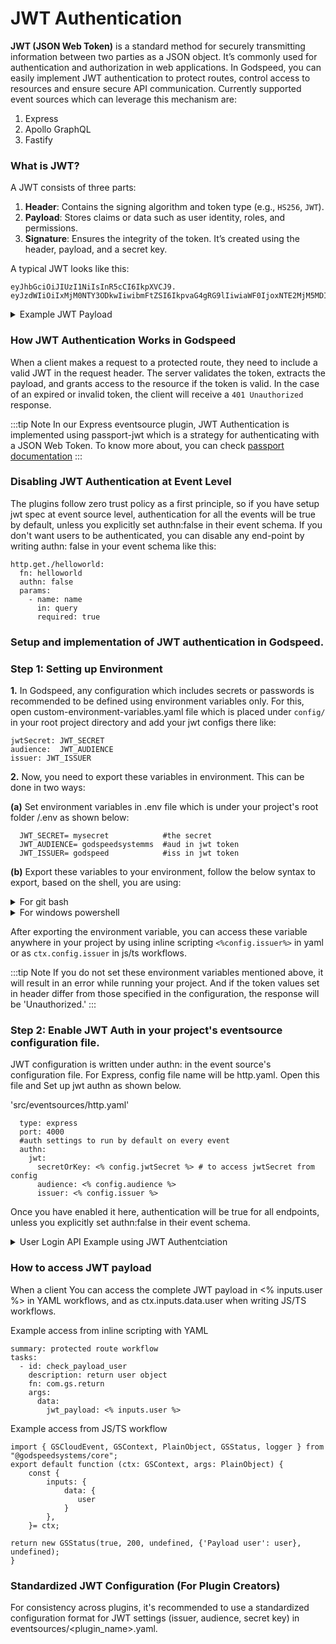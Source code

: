 # JWT Authentication

**JWT (JSON Web Token)** is a standard method for securely transmitting information between two parties as a JSON object. It’s commonly used for authentication and authorization in web applications.
In Godspeed, you can easily implement JWT authentication to protect routes, control access to resources and ensure secure API communication.
Currently supported event sources which can leverage this mechanism are:
1. Express
2. Apollo GraphQL
3. Fastify

### What is JWT?  
A JWT consists of three parts:
1. **Header**: Contains the signing algorithm and token type (e.g., `HS256`, `JWT`).
2. **Payload**: Stores claims or data such as user identity, roles, and permissions.
3. **Signature**: Ensures the integrity of the token. It’s created using the header, payload, and a secret key.

<!-- <details>
<summary> Authentication Process using JWT: </summary>
 1. Client login: The client sends credentials (e.g., username and password) to the server.
 2. Token creation: Upon successful login, the server generates a JWT signed with a secret and sends it to the client.
 3. Token usage: The client includes the JWT in the `Authorization` header of subsequent requests to access protected resources.
 4. Token validation: The server validates the JWT in incoming requests, checking its signature, expiration, and payload.
 5. Authorization: If the token is valid, the server grants access to the requested resource.
</details> -->

A typical JWT looks like this:
```
eyJhbGciOiJIUzI1NiIsInR5cCI6IkpXVCJ9.
eyJzdWIiOiIxMjM0NTY3ODkwIiwibmFtZSI6IkpvaG4gRG9lIiwiaWF0IjoxNTE2MjM5MDIyfQ.SflKxwRJSMeKKF2QT4fwpMeJf36POk6yJV_adQssw5c
```
<details>
<summary> Example JWT Payload </summary>

```
{
  "iss": "https://your-app.com",
  "sub": "user123",
  "aud": "https://your-app.com/api",
  "exp": 1692425600,
  "nbf": 1692425000,
  "iat": 1692424400,
  "jti": "token123",
  "username": "john.doe",
  "email": "john.doe@example.com",
  "roles": ["admin", "user"]
}
```
</details>

### How JWT Authentication Works in Godspeed
When a client makes a request to a protected route, they need to include a valid JWT in the request header. 
The server validates the token, extracts the payload, and grants access to the resource if the token is valid.
In the case of an expired or invalid token, the client will receive a `401 Unauthorized` response.

:::tip Note
In our Express eventsource plugin, JWT Authentication is implemented using passport-jwt which is a strategy for authenticating with a JSON Web Token. To know more about, you can check [passport documentation](https://www.passportjs.org/)
:::

### Disabling JWT Authentication at Event Level

  The plugins follow zero trust policy as a first principle, so if you have setup jwt spec at event source level, authentication for all the events will be true by default, unless you explicitly set authn:false in their event schema.
  If you don't want users to be authenticated, you can disable any end-point by writing authn: false in your event schema like this:

  ```
  http.get./helloworld:
    fn: helloworld
    authn: false
    params:
      - name: name
        in: query
        required: true
  ```

### Setup and implementation of JWT authentication in Godspeed.

### Step 1: Setting up Environment

**1.** In Godspeed, any configuration which includes secrets or passwords is recommended to be defined using environment variables only. For this, open custom-environment-variables.yaml file which is placed under `config/` in your root project directory and add your jwt configs there like:

  ```
  jwtSecret: JWT_SECRET
  audience:  JWT_AUDIENCE     
  issuer: JWT_ISSUER

  ```

**2.** Now, you need to export these variables in environment. This can be done in two ways:

  **(a)** Set environment variables in .env file which is under your project's root folder /.env as shown below:
  ```
    JWT_SECRET= mysecret            #the secret
    JWT_AUDIENCE= godspeedsystemms  #aud in jwt token
    JWT_ISSUER= godspeed            #iss in jwt token

  ```

  **(b)** Export these variables to your environment, follow the below syntax to export, based on the shell, you are using:
  <details>
  <summary> For git bash  </summary>
   ```
      $ export JWT_SECRET=mysecret
      $ export JWT_ISS= mycompany
   ```
  </details>

  <details> <summary> For windows powershell  </summary>
  
   ```
    $env:JWT_SECRET= "mysecret"
    $env:JWT_ISS= "mycompany"   
   ```
   </details>

  After exporting the environment variable, you can access these variable anywhere in your project by using inline
  scripting `<%config.issuer%>` in yaml or as `ctx.config.issuer` in js/ts workflows.

:::tip Note 
If you do not set these environment variables mentioned above, it will result in an error while running your project. And if the token values set in header differ from those specified in the configuration, the response will be 'Unauthorized.'
:::

### Step 2: Enable JWT Auth in your project's eventsource configuration file.
JWT configuration is written under authn: in the event source's configuration file. For Express, config file name will be http.yaml. Open this file and Set up jwt authn as shown below.

'src/eventsources/http.yaml'
```
  type: express
  port: 4000
  #auth settings to run by default on every event
  authn:
    jwt:			
      secretOrKey: <% config.jwtSecret %> # to access jwtSecret from config
      audience: <% config.audience %>   
      issuer: <% config.issuer %>     
```
Once you have enabled it here, authentication will be true for all endpoints, unless you explicitly set authn:false in their event schema.

<details>
<summary> User Login API Example using JWT Authentciation  </summary>

**Event**
```yaml
# Login with username and password
http.post./login:   # defines the POST request that will be triggered when a client hits /login endpoint.
  fn: verifyLogin   # the workflow to handle the request
  authn: false
  body:
    content:
      application/json:
        schema:
          type: object
          properties:
            username:
              type: string
            password:
              type: string
          required:
            - username
            - password
  responses:
    '200':
      description: 'Login successful'
      content:
        application/json:
          schema:
            type: object
    '401':
      description: 'Invalid credentials'
      content:
        application/json:
          schema:
            type: string
            example: 'Invalid username or password'
```
**Workflow (verifyLogin.ts)**
```
  import { GSCloudEvent, GSContext, PlainObject, GSStatus, logger } from "@godspeedsystems/core";
  import jwt from 'jsonwebtoken';
  export default function (ctx: GSContext, args: PlainObject) {
      const {
          inputs: {
              data: {
                body
              }
          }, 
      
      }= ctx;
    logger.info("user info received %o", body);
    // Dummy user validation (replace with your authentication logic)
    if (body.username === 'user' && body.password === 'password') {
      // Create a JWT token
      const token = jwt.sign(
        { sub: '1234567890', name: 'John Doe', role: 'user' },  // Payload
        ctx.config.jwtSecret,  // access Secret key from config
        { expiresIn: '1h', issuer: ctx.config.issuer, audience: ctx.config.audience }  // jwt Options
      );
      logger.info("Token generated %s", token);
      return new GSStatus(true, 200, 'Login Successful',{JWT: token}, undefined);  
    } else {
      return new GSStatus(true, 401, undefined, 'Invalid Credentials',  undefined); 
    }
  }
```
</details>

### How to access JWT payload
When a client You can access the complete JWT payload in <% inputs.user %> in YAML workflows, and as ctx.inputs.data.user when writing JS/TS workflows.

Example access from inline scripting with YAML
```
summary: protected route workflow 
tasks:
  - id: check_payload_user
    description: return user object
    fn: com.gs.return
    args:
      data: 
        jwt_payload: <% inputs.user %>
```

Example access from JS/TS workflow
```
import { GSCloudEvent, GSContext, PlainObject, GSStatus, logger } from "@godspeedsystems/core";
export default function (ctx: GSContext, args: PlainObject) {
    const {
        inputs: {
            data: {
               user		
            }
        }, 
    }= ctx;

return new GSStatus(true, 200, undefined, {'Payload user': user}, undefined);  
}

```

### Standardized JWT Configuration (For Plugin Creators)

For consistency across plugins, it's recommended to use a standardized configuration format for JWT settings (issuer, audience, secret key) in eventsources/<plugin_name>.yaml.

